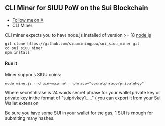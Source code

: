 ## CLI Miner for SIUU PoW on the Sui Blockchain
- [Follow me on X](https://x.com/MiningSiuuSui)
- CLI Miner:

CLI miner expects you to have node.js installed of version >= 18 [node.js](https://nodejs.org/en/download/package-manager)

```
git clone https://github.com/siuuminingpow/sui_siuu_miner.git
cd sui_siuu_miner
npm install
```

#### Run it

Miner supports SIUU coins:

```
node mine.js --chain=mainnet --phrase="secretphrase/privatekey"
```

Where secretphrase is 24 words secret phrase for your wallet private key or private key in the format of "suiprivkey1....." ( you can export it from your Sui Wallet extension

Be sure you have some SUI in your wallet for the gas, 1 SUI is enough for submiting many hashes.

